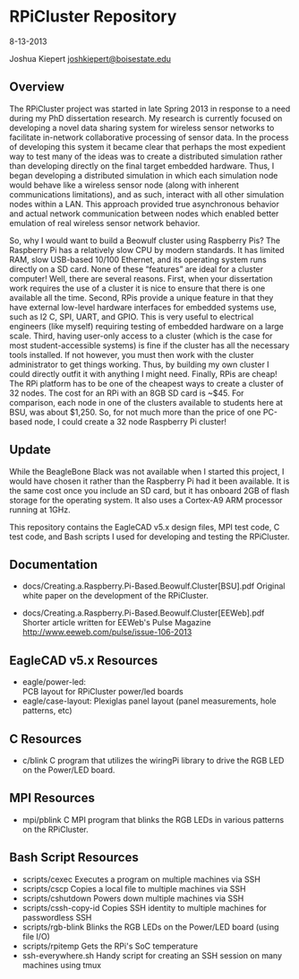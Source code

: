 RPiCluster Repository
========================================================================================
8-13-2013

Joshua Kiepert
joshkiepert@boisestate.edu

Overview
----------------------------------------------------------------------------------------
The RPiCluster project was started in late Spring 2013 in response to a need during my PhD
dissertation research. My research is currently focused on developing a novel data sharing system
for wireless sensor networks to facilitate in-network collaborative processing of sensor data. 
In the process of developing this system it became clear that perhaps the most expedient way to 
test many of the ideas was to create a distributed simulation rather than developing directly 
on the final target embedded hardware. Thus, I began developing a distributed simulation in which 
each simulation node would behave like a wireless sensor node (along with inherent communications 
limitations), and as such, interact with all other simulation nodes within a LAN. This approach 
provided true asynchronous behavior and actual network communication between nodes which enabled 
better emulation of real wireless sensor network behavior.

So, why I would want to build a Beowulf cluster using Raspberry Pis? The Raspberry Pi has a 
relatively slow CPU by modern standards. It has limited RAM, slow USB-based 10/100 Ethernet, and 
its operating system runs directly on a SD card. None of these “features” are ideal for a cluster 
computer! Well, there are several reasons. First, when your dissertation work requires the use of 
a cluster it is nice to ensure that there is one available all the time. Second, RPis provide a 
unique feature in that they have external low-level hardware interfaces for embedded systems use, 
such as I2 C, SPI, UART, and GPIO. This is very useful to electrical engineers (like myself) 
requiring testing of embedded hardware on a large scale. Third, having user-only access to a 
cluster (which is the case for most student-accessible systems) is fine if the cluster has all 
the necessary tools installed. If not however, you must then work with the cluster administrator 
to get things working. Thus, by building my own cluster I could directly outfit it with anything 
I might need. Finally, RPis are cheap! The RPi platform has to be one of the cheapest ways to 
create a cluster of 32 nodes. The cost for an RPi with an 8GB SD card is ~$45. For comparison, 
each node in one of the clusters available to students here at BSU, was about $1,250. So, for not 
much more than the price of one PC-based node, I could create a 32 node Raspberry Pi
cluster!

Update
-----------------------
While the BeagleBone Black was not available when I started this project, I would have chosen it 
rather than the Raspberry Pi had it been available. It is the same cost once you include an SD 
card, but it has onboard 2GB of flash storage for the operating system. It also uses a 
Cortex-A9 ARM processor running at 1GHz.

This repository contains the EagleCAD v5.x design files, MPI test code, C test code, and
Bash scripts I used for developing and testing the RPiCluster. 

Documentation
-----------------------
+ docs/Creating.a.Raspberry.Pi-Based.Beowulf.Cluster[BSU].pdf
	Original white paper on the development of the RPiCluster.

+ docs/Creating.a.Raspberry.Pi-Based.Beowulf.Cluster[EEWeb].pdf
	Shorter article written for EEWeb's Pulse Magazine
	http://www.eeweb.com/pulse/issue-106-2013

EagleCAD v5.x Resources
-----------------------
+ eagle/power-led:  
	PCB layout for RPiCluster power/led boards
+ eagle/case-layout:
	Plexiglas panel layout (panel measurements, hole patterns, etc)

C Resources
-----------------------
+ c/blink
	C program that utilizes the wiringPi library to drive the RGB LED on the Power/LED board.

MPI Resources
-----------------------
+ mpi/pblink
	C MPI program that blinks the RGB LEDs in various patterns on the RPiCluster.

Bash Script Resources
-----------------------
+ scripts/cexec
	Executes a program on multiple machines via SSH
+ scripts/cscp
	Copies a local file to multiple machines via SSH
+ scripts/cshutdown
	Powers down multiple machines via SSH
+ scripts/cssh-copy-id
	Copies SSH identity to multiple machines for passwordless SSH
+ scripts/rgb-blink
	Blinks the RGB LEDs on the Power/LED board (using file I/O)
+ scripts/rpitemp
	Gets the RPi's SoC temperature
+ ssh-everywhere.sh
	Handy script for creating an SSH session on many machines using tmux
